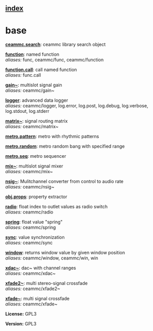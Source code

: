 [index](index.html) 
---

# base




[**ceammc.search**](ceammc.search.html): ceammc library search object 

[**function**](function.html): named function <br>
_aliases:_ func, ceammc/func, ceammc/function


[**function.call**](function.call.html): call named function <br>
_aliases:_ func.call


[**gain~**](gain~.html): multislot signal gain <br>
_aliases:_ ceammc/gain~


[**logger**](logger.html): advanced data logger <br>
_aliases:_ ceammc/logger, log.error, log.post, log.debug, log.verbose, log.stdout, log.stderr


[**matrix~**](matrix~.html): signal routing matrix <br>
_aliases:_ ceammc/matrix~


[**metro.pattern**](metro.pattern.html): metro with rhythmic patterns 

[**metro.random**](metro.random.html): metro random bang with specified range 

[**metro.seq**](metro.seq.html): metro sequencer 

[**mix~**](mix~.html): multislot signal mixer <br>
_aliases:_ ceammc/mix~


[**nsig~**](nsig~.html): Mulitchannel converter from control to audio rate <br>
_aliases:_ ceammc/nsig~


[**obj.props**](obj.props.html): property extractor 

[**radio**](radio.html): float index to outlet values as radio switch <br>
_aliases:_ ceammc/radio


[**spring**](spring.html): float value &#34;spring&#34; <br>
_aliases:_ ceammc/spring


[**sync**](sync.html): value synchronization <br>
_aliases:_ ceammc/sync


[**window**](window.html): returns window value by given window position <br>
_aliases:_ ceammc/window, ceammc/win, win


[**xdac~**](xdac~.html): dac~ with channel ranges <br>
_aliases:_ ceammc/xdac~


[**xfade2~**](xfade2~.html): multi stereo-signal crossfade <br>
_aliases:_ ceammc/xfade2~


[**xfade~**](xfade~.html): multi signal crossfade <br>
_aliases:_ ceammc/xfade~




**License:** GPL3

**Version:** GPL3

